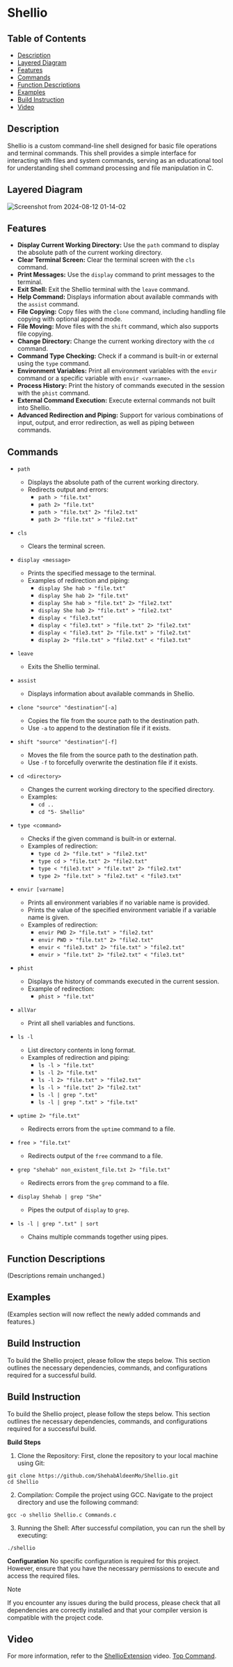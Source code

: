 # Shellio

## Table of Contents

- [Description](#description)
- [Layered Diagram](#layered-diagram)
- [Features](#features)
- [Commands](#commands)
- [Function Descriptions](#function-descriptions)
- [Examples](#examples)
- [Build Instruction](#build-instruction)
- [Video](#video)

## Description
Shellio is a custom command-line shell designed for basic file operations and terminal commands. This shell provides a simple interface for interacting with files and system commands, serving as an educational tool for understanding shell command processing and file manipulation in C.

## Layered Diagram
![Screenshot from 2024-08-12 01-14-02](https://github.com/user-attachments/assets/0787465a-a80f-4121-95b8-e9cbc2968b7a)

## Features
- **Display Current Working Directory:** Use the `path` command to display the absolute path of the current working directory.
- **Clear Terminal Screen:** Clear the terminal screen with the `cls` command.
- **Print Messages:** Use the `display` command to print messages to the terminal.
- **Exit Shell:** Exit the Shellio terminal with the `leave` command.
- **Help Command:** Displays information about available commands with the `assist` command.
- **File Copying:** Copy files with the `clone` command, including handling file copying with optional append mode.
- **File Moving:** Move files with the `shift` command, which also supports file copying.
- **Change Directory:** Change the current working directory with the `cd` command.
- **Command Type Checking:** Check if a command is built-in or external using the `type` command.
- **Environment Variables:** Print all environment variables with the `envir` command or a specific variable with `envir <varname>`.
- **Process History:** Print the history of commands executed in the session with the `phist` command.
- **External Command Execution:** Execute external commands not built into Shellio.
- **Advanced Redirection and Piping:** Support for various combinations of input, output, and error redirection, as well as piping between commands.

## Commands

- `path`
  - Displays the absolute path of the current working directory.
  - Redirects output and errors:
    - `path > "file.txt"`
    - `path 2> "file.txt"`
    - `path > "file.txt" 2> "file2.txt"`
    - `path 2> "file.txt" > "file2.txt"`

- `cls`
  - Clears the terminal screen.

- `display <message>`
  - Prints the specified message to the terminal.
  - Examples of redirection and piping:
    - `display She hab > "file.txt"`
    - `display She hab 2> "file.txt"`
    - `display She hab > "file.txt" 2> "file2.txt"`
    - `display She hab 2> "file.txt" > "file2.txt"`
    - `display < "file3.txt"`
    - `display < "file3.txt" > "file.txt" 2> "file2.txt"`
    - `display < "file3.txt" 2> "file.txt" > "file2.txt"`
    - `display 2> "file.txt" > "file2.txt" < "file3.txt"`

- `leave`
  - Exits the Shellio terminal.

- `assist`
  - Displays information about available commands in Shellio.

- `clone "source" "destination"[-a]`
  - Copies the file from the source path to the destination path.
  - Use `-a` to append to the destination file if it exists.

- `shift "source" "destination"[-f]`
  - Moves the file from the source path to the destination path.
  - Use `-f` to forcefully overwrite the destination file if it exists.

- `cd <directory>`
  - Changes the current working directory to the specified directory.
  - Examples:
    - `cd ..`
    - `cd "5- Shellio"`

- `type <command>`
  - Checks if the given command is built-in or external.
  - Examples of redirection:
    - `type cd 2> "file.txt" > "file2.txt"`
    - `type cd > "file.txt" 2> "file2.txt"`
    - `type < "file3.txt" > "file.txt" 2> "file2.txt"`
    - `type 2> "file.txt" > "file2.txt" < "file3.txt"`

- `envir [varname]`
  - Prints all environment variables if no variable name is provided.
  - Prints the value of the specified environment variable if a variable name is given.
  - Examples of redirection:
    - `envir PWD 2> "file.txt" > "file2.txt"`
    - `envir PWD > "file.txt" 2> "file2.txt"`
    - `envir < "file3.txt" 2> "file.txt" > "file2.txt"`
    - `envir > "file.txt" 2> "file2.txt" < "file3.txt"`

- `phist`
  - Displays the history of commands executed in the current session.
  - Example of redirection:
    - `phist > "file.txt"`

- `allVar`
  - Print all shell variables and functions.

- `ls -l`
  - List directory contents in long format.
  - Examples of redirection and piping:
    - `ls -l > "file.txt"`
    - `ls -l 2> "file.txt"`
    - `ls -l 2> "file.txt" > "file2.txt"`
    - `ls -l > "file.txt" 2> "file2.txt"`
    - `ls -l | grep ".txt"`
    - `ls -l | grep ".txt" > "file.txt"`

- `uptime 2> "file.txt"`
  - Redirects errors from the `uptime` command to a file.

- `free > "file.txt"`
  - Redirects output of the `free` command to a file.

- `grep "shehab" non_existent_file.txt 2> "file.txt"`
  - Redirects errors from the `grep` command to a file.

- `display Shehab | grep "She"`
  - Pipes the output of `display` to `grep`.

- `ls -l | grep ".txt" | sort`
  - Chains multiple commands together using pipes.

## Function Descriptions
(Descriptions remain unchanged.)

## Examples
(Examples section will now reflect the newly added commands and features.)

## Build Instruction 
To build the Shellio project, please follow the steps below. This section outlines the necessary dependencies, commands, and configurations required for a successful build.

## Build Instruction 
To build the Shellio project, please follow the steps below. This section outlines the necessary dependencies, commands, and configurations required for a successful build.

**Build Steps**
1. Clone the Repository:
First, clone the repository to your local machine using Git:
```
git clone https://github.com/ShehabAldeenMo/Shellio.git
cd Shellio
```

2. Compilation:
Compile the project using GCC. Navigate to the project directory and use the following command:
```
gcc -o shellio Shellio.c Commands.c
```

3. Running the Shell:
After successful compilation, you can run the shell by executing:
```
./shellio
```

**Configuration**
No specific configuration is required for this project. However, ensure that you have the necessary permissions to execute and access the required files.

> [!NOTE] 
> If you encounter any issues during the build process, please check that all dependencies are correctly installed and that your compiler version is compatible with the project code.


## Video 
For more information, refer to the [ShellioExtension](https://drive.google.com/file/d/1DLD2KaxgyIb-XGvdjJUe9hwI7Du5w_BR/view?usp=sharing) video. [Top Command](https://drive.google.com/file/d/1u3KhDqusk7k4APHgFe96Ub4sGcGf5L7j/view?usp=drive_link).
